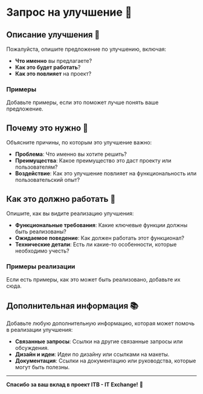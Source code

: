 # Запрос на улучшение 🌟

## Описание улучшения 🚀

Пожалуйста, опишите предложение по улучшению, включая:

- **Что именно** вы предлагаете?
- **Как это будет работать**?
- **Как это повлияет** на проект?

### Примеры

Добавьте примеры, если это поможет лучше понять ваше предложение.

## Почему это нужно 🤔

Объясните причины, по которым это улучшение важно:

- **Проблема**: Что именно вы хотите решить?
- **Преимущества**: Какое преимущество это даст проекту или пользователям?
- **Воздействие**: Как это улучшение повлияет на функциональность или пользовательский опыт?

## Как это должно работать 🔧

Опишите, как вы видите реализацию улучшения:

- **Функциональные требования**: Какие ключевые функции должны быть реализованы?
- **Ожидаемое поведение**: Как должен работать этот функционал?
- **Технические детали**: Есть ли какие-то особенности, которые необходимо учесть?

### Примеры реализации

Если есть примеры, как это может быть реализовано, добавьте их сюда.

## Дополнительная информация 📚

Добавьте любую дополнительную информацию, которая может помочь в реализации улучшения:

- **Связанные запросы**: Ссылки на другие связанные запросы или обсуждения.
- **Дизайн и идеи**: Идеи по дизайну или ссылками на макеты.
- **Документация**: Ссылки на документацию или руководства, которые могут быть полезны.

---

**Спасибо за ваш вклад в проект ITB - IT Exchange!** 🙌
